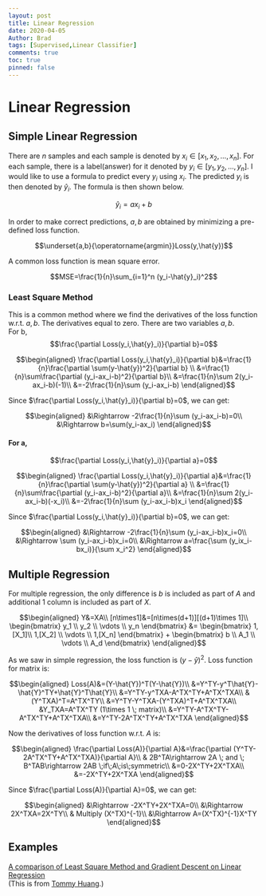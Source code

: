 ```yaml
---
layout: post
title: Linear Regression
date: 2020-04-05
Author: Brad
tags: [Supervised,Linear Classifier]
comments: true
toc: true
pinned: false
---
```



# Linear Regression

## Simple Linear Regression

There are $n$ samples and each sample is denoted by $x_i\in[x_1, x_2, ..., x_n]$. For each sample, there is a label(answer) for it denoted by $y_i\in[y_1, y_2, ..., y_n].$ I would like to use a formula to predict every $y_i$ using $x_i$. The predicted $y_i$ is then denoted by $\hat{y}_i$. The formula is then shown below.

$$\hat{y}_i=ax_i+b$$

In order to make correct predictions, $a,b$ are obtained by minimizing a pre-defined loss function.

$$\underset{a,b}{\operatorname{argmin}}Loss(y,\hat{y})$$

A common loss function is mean square error.

$$MSE=\frac{1}{n}\sum_{i=1}^n (y_i-\hat{y}_i)^2$$

### Least Square Method
This is a common method where we find the derivatives of the loss function w.r.t. $a,b$. The derivatives equal to zero. There are two variables $a,b$.  
For b,
$$\frac{\partial Loss(y_i,\hat{y}_i)}{\partial b}=0$$

$$\begin{aligned}
\frac{\partial Loss(y_i,\hat{y}_i)}{\partial b}&=\frac{1}{n}\frac{\partial \sum(y-\hat{y})^2}{\partial b} \\
&=\frac{1}{n}\sum\frac{\partial (y_i-ax_i-b)^2}{\partial b}\\
&=\frac{1}{n}\sum 2(y_i-ax_i-b)(-1)\\
&=-2\frac{1}{n}\sum (y_i-ax_i-b)
\end{aligned}$$
  
Since $\frac{\partial Loss(y_i,\hat{y}_i)}{\partial b}=0$, we can get:  

$$\begin{aligned}
&\Rightarrow -2\frac{1}{n}\sum (y_i-ax_i-b)=0\\
&\Rightarrow b=\sum(y_i-ax_i)
\end{aligned}$$

#### For a,
$$\frac{\partial Loss(y_i,\hat{y}_i)}{\partial a}=0$$

$$\begin{aligned}
\frac{\partial Loss(y_i,\hat{y}_i)}{\partial a}&=\frac{1}{n}\frac{\partial \sum(y-\hat{y})^2}{\partial a} \\
&=\frac{1}{n}\sum\frac{\partial (y_i-ax_i-b)^2}{\partial a}\\
&=\frac{1}{n}\sum 2(y_i-ax_i-b)(-x_i)\\
&=-2\frac{1}{n}\sum (y_i-ax_i-b)x_i
\end{aligned}$$
  
Since $\frac{\partial Loss(y_i,\hat{y}_i)}{\partial b}=0$, we can get:  

$$\begin{aligned}
&\Rightarrow -2\frac{1}{n}\sum (y_i-ax_i-b)x_i=0\\
&\Rightarrow \sum (y_i-ax_i-b)x_i=0\\
&\Rightarrow a=\frac{\sum (y_ix_i-bx_i)}{\sum x_i^2}
\end{aligned}$$


## Multiple Regression

For multiple regression, the only difference is $b$ is included as part of $A$ and additional 1 column is included as part of $X$.

$$\begin{aligned}
Y&=XA\\
[n\times1]&=[n\times(d+1)][(d+1)\times 1]\\
    \begin{bmatrix}
    y_1 \\ y_2 \\ \vdots \\ y_n
    \end{bmatrix}
    &=
    \begin{bmatrix}
    1,[X_1]\\ 1,[X_2] \\ \vdots \\ 1,[X_n]
    \end{bmatrix}
    +
    \begin{bmatrix}
    b \\ A_1 \\ \vdots \\ A_d
    \end{bmatrix}
\end{aligned}$$

As we saw in simple regression, the loss function is $(y-\hat{y})^2$. Loss function for matrix is:

$$\begin{aligned}
Loss(A)&=(Y-\hat{Y})^T(Y-\hat{Y})\\
&=Y^TY-y^T\hat{Y}-\hat{Y}^TY+\hat{Y}^T\hat{Y}\\
&=Y^TY-y^TXA-A^TX^TY+A^TX^TXA\\
&(Y^TXA)^T=A^TX^TY\\
&=Y^TY-Y^TXA-(Y^TXA)^T+A^TX^TXA\\
&Y_TXA=A^TX^TY (1\times 1 \; matrix)\\
&=Y^TY-A^TX^TY-A^TX^TY+A^TX^TXA\\
&=Y^TY-2A^TX^TY+A^TX^TXA
\end{aligned}$$

Now the derivatives of loss function w.r.t. $A$ is:

$$\begin{aligned}
\frac{\partial Loss(A)}{\partial A}&=\frac{\partial (Y^TY-2A^TX^TY+A^TX^TXA)}{\partial A}\\
& 2B^TA\rightarrow 2A \; and \; B^TAB\rightarrow 2AB \;if\;A\;is\;symmetric\\
&=0-2X^TY+2X^TXA\\
&=-2X^TY+2X^TXA
\end{aligned}$$

Since $\frac{\partial Loss(A)}{\partial A}=0$, we can get:  

$$\begin{aligned}
&\Rightarrow -2X^TY+2X^TXA=0\\
&\Rightarrow 2X^TXA=2X^TY\\
& Multiply (X^TX)^{-1}\\
&\Rightarrow A=(X^TX)^{-1}X^TY
\end{aligned}$$


## Examples

[A comparison of Least Square Method and Gradient Descent on Linear Regression](LinearRegression.py)  
(This is from [Tommy Huang](https://medium.com/@chih.sheng.huang821/%E7%B7%9A%E6%80%A7%E5%9B%9E%E6%AD%B8-linear-regression-3a271a7453e).)
